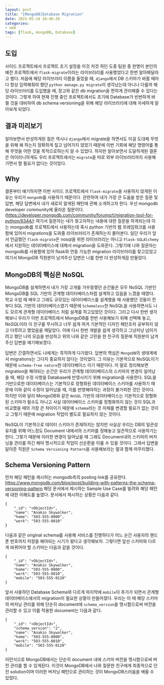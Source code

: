 ```yaml
---
layout: post
title: "[MongoDB]Database Migration"
date: 2021-05-24 16:48:28
categories: 
- web
tags: [flask, mongoDB, Database]
---
```


## 도입
사이드 프로젝트에서 프로젝트 초기 설정을 이것 저것 하던 도중 팀원 중 한명이 본인의 예전 프로젝트에서 `flask-migrate`이라는 라이브러리를 사용했었다고 한번 알아봐달라고 했다. 처음에 해당 라이브러리 이름을 들었을 때, `django`에서 DB 스키마가 바뀔 때마다 항상 입력해줘야 했던 `python manage.py migrate`이 생각났는데 아니나 다를까 해당 라이브러리를 도입했을 때, 장고와 같은 db migration을 편하게 관리해줄 수 있다는 것이다. 그렇게 하여 현재 진행 중인 프로젝트에서도 초기에 Database가 빈번하게 바뀔 것을 대비하여 db schema versioning을 위해 해당 라이브러리에 대해 자세하게 알아보게 되었다. 

## 결과 미리보기
알아보면서 반성하게된 점은 역시나 `django`에서 migrate을 하면서도 이걸 도대체 무엇을 위해 왜 하는지 정확하게 짚고 넘어가지 않았기 때문에 이번 기회에 해당 명령어를 통해 무엇을 어떤 것을 목적으로하는지 알 수 있었다. 하지만 알아보면서 도달하게된 결론은 아이러니하게도 우리 프로젝트에서는 `migrate`을 따로 외부 라이브러리까지 사용해가면서 할 필요가 없다는 것이었다.

## Why
결론부터 얘기하자면 이번 사이드 프로젝트에서 `flask-migrate`을 사용하지 않게된 이유는 우리가 `mongodb`를 사용하기 때문이다. 관련하여 내가 가장 큰 도움을 받은 질문 및 답변, 해당 답변에서 내가 새로히 알게된 패턴에 관해 소개하고자 한다. 우선 mongodb developer community에 올라온 질문이다. (https://developer.mongodb.com/community/forums/t/migration-tool-for-python/6344/) 여기서 질문자는 내가 찾고자하는 내용에 대한 질문을 하게되는데 이는 mongodb를 프로젝트에서 사용하는데 혹시 python 기반의 웹 프레임워크를 사용함에 있어서 migrations을 도와줄 라이브러리가 존재하는지 물어본다. 일단 우리가 앞서 언급했던 `flask-migrate`은 nosql을 위한 라이브러리는 아니고 `Flask-SQLAlchemy`에서 지원하는 데이터베이스에 대해서 migration을 도와준다. 그렇기에 나와 질문자는 mongodb를 사용함에 있어 flask와 연동 가능한 migration 라이브러리를 찾고있었고 여기서 MongoDB 직원분이 남겨주신 답변은 나를 한번 더 반성하게끔 만들었다.

## MongoDB의 핵심은 NoSQL
MongoDB를 설계하면서 내가 가장 고개를 갸우뚱했던 순간들은 모두 NoSQL 기반인 MongoDB를 SQL 기반의 관계형 데이터베이스처럼 설계하고 있음을 느꼈을 때였다. 학교 수업 때 배우고 그래도 규모있는 데이터베이스를 설계했을 때 사용했던 것들이 전부다 SQL 기반의 데이터베이스였기 때문에 `Schemaless`한 NoSQL을 사용하면서도 나도 모르게 관계형 데이터베이스 처럼 설계를 하고있었던 것이다. 그리고 다시 한번 생각해보니 우리가 이번 프로젝트에서 MongoDB를 한번 사용해보기 위해 선택해 놓고, NoSQL이라 이 친구를 무시하고 너무 쉽게 여겨 기본적인 디자인 패턴조차 공부하지 않고 다루려고 했었음을 깨달았다. 이에 다시 한번 개발을 쉽게 생각하고 그냥저냥 넘어가려고 했던 나의 모습을 반성하고 위의 나와 같은 고민을 한 친구의 질문에 직원분이 남겨주신 답변을 얘기해보겠다. 

답변은 간결하면서도 나에게는 묵직하게 다가왔다. 답변의 핵심은 `MongoDB`의 생태계에서 migrations는 그다지 중요하지 않다는 것이었다. 그 이유는 기본적으로 NoSQL이기 때문에 `schema-free nature`한 데이터베이스 이기 때문이다. 이 말로 정리해보면 migration을 해야되는 순간은 우리가 관계형 데이터베이스의 스키마의 변경이 일어났을 때, 해당 수정 사항을 Database에 반영시키기 위해 migration을 사용한다. SQL을 기반으로한 데이터베이스는 기본적으로 정형화된 데이터베이스 스키마를 사용하기 때문에 이와 같이 수정이 일어났을 때, 이를 반영해야하는 과정이 불가피한 것인 것이다. 하지만 이와 달리 MongoDB와 같은 `NoSQL` 기반의 데이터베이스는 기본적으로 정형화된 스키마가 필수도 아니고 사실 데이터베이스 스키마를 정형화하지 않는 것이 SQL과 비교했을 때의 가장 큰 차이이기 때문에 `schema`라는 것 자체를 변경할 필요가 없는 것이고 그렇기 때문에 migration 작업이 별도로 필요하지 않는 것이다. 

NoSQL이 기본적으로 데이터 스키마가 존재하지는 않지만 사실상 우리는 DB의 일관성 유지를 위해 어느정도 Document 내에서의 스키마를 정해놓고 일관적으로 사용하기는 한다. 그렇기 때문에 이러한 변경이 일어났을 때 그래도 Document내의 스키마의 버저닝을 관리를 하긴 해야 명시적으로 작업이 선순환을 이룰 수 있을 것이다. 그래서 답변을 달아준 직원은 `Schema Versioning Pattern`을 사용해보라는 말과 함께 마무리했다.

## Schema Versioning Pattern
먼저 해당 패턴을 제시하는 mongodb측의 posting link를 공유한다. https://www.mongodb.com/blog/post/building-with-patterns-the-schema-versioning-pattern
해당 문서에서 제시하는 Sample Use Case를 빌려와 해당 패턴에 대한 이해도를 높였다. 문서에서 제시하는 상황은 다음과 같다.

```
{
	"_id": "<ObjectId>",  
	"name": "Anakin Skywalker",   
	"home": "503-555-0000",   
	"work": "503-555-0010"
}
```

다음과 같은 original schema를 사용해 서비스를 진행하다가 어느 순간 사용자의 핸드폰 번호까지 저장을 해야되는 시기가 왔다고 생각해보자. 그렇다면 앞선 스키마와 다르게 바뀌어야 할 스키마는 다음과 같을 것이다.

```
{
	"_id": "<ObjectId>",  
	"name": "Anakin Skywalker",   
	"home": "503-555-0000",   
	"work": "503-555-0010",
	"mobile": "503-555-0120"
}
```

앞서 사용하던 Database Schema와 다르게 마지막에 `mobile`이 추가가 되면서 관계형 데이터베이스에서의 migration이 필요한 상황이 만들어졌다. 우리는 이 때 해당 스키마의 버저닝 관리를 위해 단순히 document에 `schema_version`을 명시함으로써 버전을 관리할 수 있고 이를 적용한 document는 다음과 같다.

```
{
	"_id": "<ObjectId>",  
	"schema_version": "2",
	"name": "Anakin Skywalker",   
	"home": "503-555-0000",   
	"work": "503-555-0010",
	"mobile": "503-555-0120"
}
```	

이런식으로 MongoDB에서는 단순히 document 내에 스키마 버전을 명시함으로써 버전 관리를 할 수 있게된다. 이것이 MongoDB에서 나와 질문한 친구에게 최종적으로 던진 solution이며 이러한 버저닝 패턴으로 관리하는 것이 MongoDB스러움을 배울 수 있었다.


